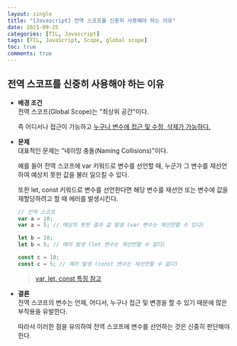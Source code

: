 ```yaml
---
layout: single
title: "[Javascript] 전역 스코프를 신중히 사용해야 하는 이유"
date: 2021-09-25
categories: [TIL, Javascript]
tags: [TIL, JavaScript, Scope, global scope]
toc: true
comments: true
---
```



## 전역 스코프를 신중히 사용해야 하는 이유 
- **배경 조건**  
전역 스코프(Global Scope)는 "최상위 공간"이다. 

  즉 어디서나 접근이 가능하고 <u>누구나 변수에 접근 및 수정, 삭제가 가능하다.</u>


- **문제**  
대표적인 문제는 "네이밍 충돌(Naming Collisions)"이다. 

  예를 들어 전역 스코프에 var 키워드로 변수를 선언할 때, 누군가 그 변수를 재선언하여 예상치 못한 값을 불러 일으킬 수 있다. 

  또한 let, const 키워드로 변수를 선언한다면 해당 변수를 재선언 또는 변수에 값을 재할당하려고 할 때 에러를 발생시킨다. 
  
    ```javascript
  // 전역 스코프
  var a = 10;
  var a = 5; // 예상치 못한 결과 값 발생 (var 변수는 재선언할 수 있다)

  let b = 10;
  let b = 5; // 에러 발생 (let 변수는 재선언할 수 없다)

  const c = 10;
  const c = 5; // 에러 발생 (const 변수는 재선언할 수 없다)
  ```

  > [var, let, const 특징 참고](https://jihyungong.github.io/til/javascript/Variables/)


- **결론**  
전역 스코프의 변수는 언제, 어디서, 누구나 접근 및 변경을 할 수 있기 때문에 많은 부작용을 유발한다. 

  따라서 이러한 점을 유의하여 전역 스코프에 변수를 선언하는 것은 신중히 판단해야 한다. 
